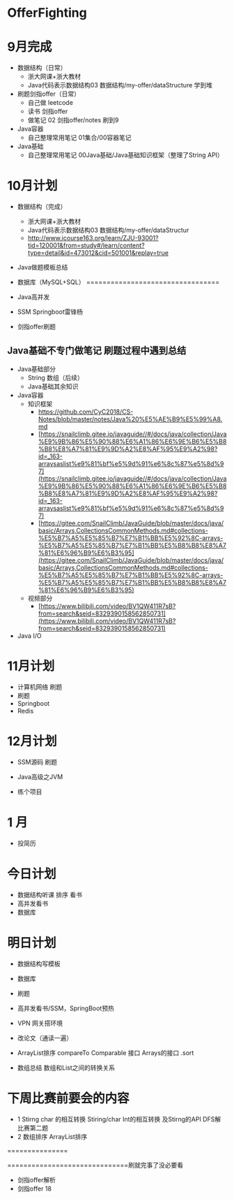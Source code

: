 # OfferFighting

# 9月完成
* 数据结构（日常）
	* 浙大网课+浙大教材 
	* Java代码表示数据结构03 数据结构/my-offer/dataStructure 学到堆
* 刷题剑指offer（日常）
	* 自己做 leetcode 
	* 读书 剑指offer
	* 做笔记   02 剑指offer/notes 刷到9
* Java容器
	* 自己整理常用笔记 01集合/00容器笔记   
* Java基础
	* 自己整理常用笔记 00Java基础/Java基础知识框架（整理了String API）   

# 10月计划

* 数据结构（完成）
	* 浙大网课+浙大教材 
	* Java代码表示数据结构03 数据结构/my-offer/dataStructur
	* http://www.icourse163.org/learn/ZJU-93001?tid=120001&from=study#/learn/content?type=detail&id=473012&cid=501001&replay=true

* Java做题模板总结
* 数据库（MySQL+SQL）
=================================
* Java高并发
* SSM Springboot雷锋杨 
* 剑指offer刷题  




## Java基础不专门做笔记 刷题过程中遇到总结
* Java基础部分   
	* String 数组（后续）
	* Java基础其余知识
* Java容器 
	* 知识框架 
		* [https://github.com/CyC2018/CS-Notes/blob/master/notes/Java%20%E5%AE%B9%E5%99%A8.md ](https://github.com/CyC2018/CS-Notes/blob/master/notes/Java%20%E5%AE%B9%E5%99%A8.md )
		*  [https://snailclimb.gitee.io/javaguide//#/docs/java/collection/Java%E9%9B%86%E5%90%88%E6%A1%86%E6%9E%B6%E5%B8%B8%E8%A7%81%E9%9D%A2%E8%AF%95%E9%A2%98?id=_163-arraysaslist%e9%81%bf%e5%9d%91%e6%8c%87%e5%8d%97](https://snailclimb.gitee.io/javaguide//#/docs/java/collection/Java%E9%9B%86%E5%90%88%E6%A1%86%E6%9E%B6%E5%B8%B8%E8%A7%81%E9%9D%A2%E8%AF%95%E9%A2%98?id=_163-arraysaslist%e9%81%bf%e5%9d%91%e6%8c%87%e5%8d%97)
		* [https://gitee.com/SnailClimb/JavaGuide/blob/master/docs/java/basic/Arrays,CollectionsCommonMethods.md#collections-%E5%B7%A5%E5%85%B7%E7%B1%BB%E5%92%8C-arrays-%E5%B7%A5%E5%85%B7%E7%B1%BB%E5%B8%B8%E8%A7%81%E6%96%B9%E6%B3%95](https://gitee.com/SnailClimb/JavaGuide/blob/master/docs/java/basic/Arrays,CollectionsCommonMethods.md#collections-%E5%B7%A5%E5%85%B7%E7%B1%BB%E5%92%8C-arrays-%E5%B7%A5%E5%85%B7%E7%B1%BB%E5%B8%B8%E8%A7%81%E6%96%B9%E6%B3%95)
	* 视频部分
		*   [https://www.bilibili.com/video/BV1QW411R7sB?from=search&seid=8329390158562850731](https://www.bilibili.com/video/BV1QW411R7sB?from=search&seid=8329390158562850731)
* Java I/O


# 11月计划
* 计算机网络 刷题
* 刷题
* Springboot
* Redis

# 12月计划
* SSM源码 刷题
* Java高级之JVM

* 练个项目
# 1 月
* 投简历





# 今日计划
* 数据结构听课 排序 看书
* 高并发看书
* 数据库


# 明日计划
* 数据结构写模板
* 数据库
* 刷题
* 高并发看书/SSM，SpringBoot预热

* VPN 网关搭环境
* 改论文（通读一遍）
* ArrayList排序 compareTo Comparable 接口  Arrays的接口 .sort
* 数组总结 数组和List之间的转换关系



# 下周比赛前要会的内容
*  1 Stirng char 的相互转换  Stiring/char Int的相互转换 及Stirng的API DFS解比赛第二题
*  2 数组排序 ArrayList排序

===============

==============================刷就完事了没必要看
* 剑指offer解析
* 剑指offer 18
